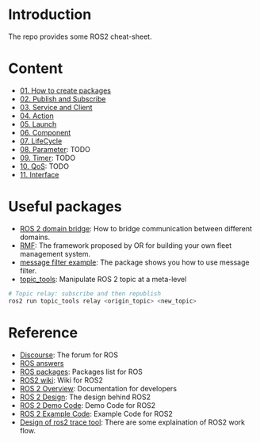 # Introduction

The repo provides some ROS2 cheat-sheet.

# Content

* [01. How to create packages](01.Packages)
* [02. Publish and Subscribe](02.PublishSubscribe)
* [03. Service and Client](03.ServiceClient)
* [04. Action](04.Action)
* [05. Launch](05.Launch)
* [06. Component](06.Component)
* [07. LifeCycle](07.LifeCycle)
* [08. Parameter](08.Parameter): TODO
* [09. Timer](09.Timer): TODO
* [10. QoS](10.QoS): TODO
* [11. Interface](11.Interface)

# Useful packages

* [ROS 2 domain bridge](https://github.com/ros2/domain_bridge): How to bridge communication between different domains.
* [RMF](https://osrf.github.io/ros2multirobotbook/): The framework proposed by OR for building your own fleet management system.
* [message filter example](https://github.com/Adlink-ROS/sensors_pkg): The package shows you how to use message filter.
* [topic_tools](https://github.com/ros-tooling/topic_tools): Manipulate ROS 2 topic at a meta-level

```bash
# Topic relay: subscribe and then republish
ros2 run topic_tools relay <origin_topic> <new_topic>
```

# Reference

* [Discourse](https://discourse.ros.org/): The forum for ROS
* [ROS answers](https://answers.ros.org/questions/)
* [ROS packages](https://index.ros.org/packages/): Packages list for ROS
* [ROS2 wiki](https://index.ros.org/doc/ros2/): Wiki for ROS2
* [ROS 2 Overview](http://docs.ros2.org/dashing/): Documentation for developers
* [ROS 2 Design](https://design.ros2.org/): The design behind ROS2
* [ROS 2 Demo Code](https://github.com/ros2/demos): Demo Code for ROS2
* [ROS 2 Example Code](https://github.com/ros2/examples): Example Code for ROS2
* [Design of ros2 trace tool](https://gitlab.com/micro-ROS/ros_tracing/ros2_tracing/blob/master/doc/design_ros_2.md): There are some explaination of ROS2 work flow.
